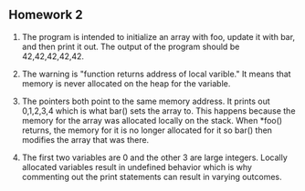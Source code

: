 ## Homework 2
1. The program is intended to initialize an array with foo, update it with bar, and then print it out. The output of the program should be 42,42,42,42,42.

2. The warning is "function returns address of local varible." It means that memory is never allocated on the heap for the variable.

3. The pointers both point to the same memory address. It prints out 0,1,2,3,4 which is what bar() sets the array to. This happens because the memory for the array was allocated locally on the stack. When *foo() returns, the memory for it is no longer allocated for it so bar() then modifies the array that was there.

4. The first two variables are 0 and the other 3 are large integers. Locally allocated variables result in undefined behavior which is why commenting out the print statements can result in varying outcomes.